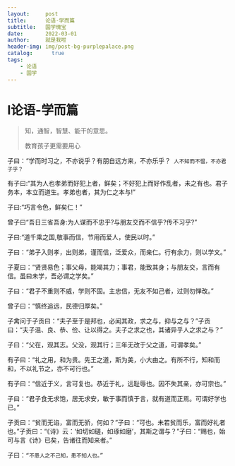 ```yaml
---
layout:     post
title:      论语-学而篇
subtitle:   国学瑰宝
date:       2022-03-01
author:     就是我啦
header-img: img/post-bg-purplepalace.png
catalog: 	  true
tags:
    - 论语    
    - 国学    
---
```


# l论语-学而篇

> 知，通智，智慧、能干的意思。
>
> 教育孩子更需要用心

子曰：“学而时习之，不亦说乎？有朋自远方来，不亦乐乎？`` 人不知而不愠，不亦君子乎？``

有子曰:“其为人也孝弟而好犯上者，鲜矣；不好犯上而好作乱者，未之有也。君子务本，本立而道生。孝弟也者，其为仁之本与!”

子曰:“巧言令色，鲜矣仁！”

曾子曰“吾日三省吾身:为人谋而不忠乎?与朋友交而不信乎?传不习乎?”

子曰:“道千乘之国,敬事而信，节用而爱人，使民以时。”

子曰：“弟子入则孝，出则弟，谨而信，泛爱众，而亲仁。行有余力，则以学文。”

子夏曰：“贤贤易色；事父母，能竭其力；事君，能致其身；与朋友交，言而有信。虽曰未学，吾必谓之学矣。”

子曰：“君子不重则不威，学则不固。主忠信，无友不如己者，过则勿惮改。”

曾子曰：“慎终追远，民德归厚矣。”

子禽问于子贡曰：“夫子至于是邦也，必闻其政，求之与，抑与之与？”子贡曰：“夫子温、良、恭、俭、让以得之。夫子之求之也，其诸异乎人之求之与？”

子曰：“父在，观其志。父没，观其行；三年无改于父之道，可谓孝矣。”

有子曰：“礼之用，和为贵。先王之道，斯为美，小大由之。有所不行，知和而和，不以礼节之，亦不可行也。”

有子曰：“信近于义，言可复也。恭近于礼，远耻辱也。因不失其亲，亦可宗也。”

子曰：“君子食无求饱，居无求安，敏于事而慎于言，就有道而正焉。可谓好学也已。”

子贡曰：“贫而无谄，富而无骄，何如？”子曰：“可也。未若贫而乐，富而好礼者也。”子贡曰：“《诗》云：‘如切如磋，如琢如磨’，其斯之谓与？”子曰：“赐也，始可与言《诗》已矣，告诸往而知来者。”

子曰：`` “不患人之不己知，患不知人也。”  ``

 
